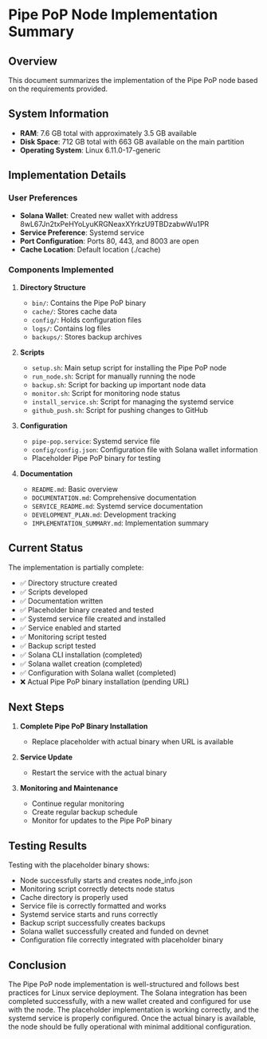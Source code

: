 # Pipe PoP Node Implementation Summary

## Overview

This document summarizes the implementation of the Pipe PoP node based on the requirements provided.

## System Information

- **RAM**: 7.6 GB total with approximately 3.5 GB available
- **Disk Space**: 712 GB total with 663 GB available on the main partition
- **Operating System**: Linux 6.11.0-17-generic

## Implementation Details

### User Preferences

- **Solana Wallet**: Created new wallet with address 8wL67Jn2txPeHYoLyuKRGNeaxXYrkzU9TBDzabwWu1PR
- **Service Preference**: Systemd service
- **Port Configuration**: Ports 80, 443, and 8003 are open
- **Cache Location**: Default location (./cache)

### Components Implemented

1. **Directory Structure**
   - `bin/`: Contains the Pipe PoP binary
   - `cache/`: Stores cache data
   - `config/`: Holds configuration files
   - `logs/`: Contains log files
   - `backups/`: Stores backup archives

2. **Scripts**
   - `setup.sh`: Main setup script for installing the Pipe PoP node
   - `run_node.sh`: Script for manually running the node
   - `backup.sh`: Script for backing up important node data
   - `monitor.sh`: Script for monitoring node status
   - `install_service.sh`: Script for managing the systemd service
   - `github_push.sh`: Script for pushing changes to GitHub

3. **Configuration**
   - `pipe-pop.service`: Systemd service file
   - `config/config.json`: Configuration file with Solana wallet information
   - Placeholder Pipe PoP binary for testing

4. **Documentation**
   - `README.md`: Basic overview
   - `DOCUMENTATION.md`: Comprehensive documentation
   - `SERVICE_README.md`: Systemd service documentation
   - `DEVELOPMENT_PLAN.md`: Development tracking
   - `IMPLEMENTATION_SUMMARY.md`: Implementation summary

## Current Status

The implementation is partially complete:

- ✅ Directory structure created
- ✅ Scripts developed
- ✅ Documentation written
- ✅ Placeholder binary created and tested
- ✅ Systemd service file created and installed
- ✅ Service enabled and started
- ✅ Monitoring script tested
- ✅ Backup script tested
- ✅ Solana CLI installation (completed)
- ✅ Solana wallet creation (completed)
- ✅ Configuration with Solana wallet (completed)
- ❌ Actual Pipe PoP binary installation (pending URL)

## Next Steps

1. **Complete Pipe PoP Binary Installation**
   - Replace placeholder with actual binary when URL is available

2. **Service Update**
   - Restart the service with the actual binary

3. **Monitoring and Maintenance**
   - Continue regular monitoring
   - Create regular backup schedule
   - Monitor for updates to the Pipe PoP binary

## Testing Results

Testing with the placeholder binary shows:

- Node successfully starts and creates node_info.json
- Monitoring script correctly detects node status
- Cache directory is properly used
- Service file is correctly formatted and works
- Systemd service starts and runs correctly
- Backup script successfully creates backups
- Solana wallet successfully created and funded on devnet
- Configuration file correctly integrated with placeholder binary

## Conclusion

The Pipe PoP node implementation is well-structured and follows best practices for Linux service deployment. The Solana integration has been completed successfully, with a new wallet created and configured for use with the node. The placeholder implementation is working correctly, and the systemd service is properly configured. Once the actual binary is available, the node should be fully operational with minimal additional configuration. 